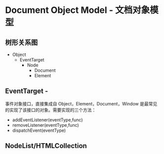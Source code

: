 # Document Object Model - 文档对象模型

## 树形关系图

* Object
  * EventTarget
    * Node
      * Document
      * Element

## EventTarget -

事件对象接口，直接集成自 Object，Element，Document，Window 是最常见的实现了该接口的对象。需要实现的三个方法：

* addEventListener(eventType,func)
* removeListener(eventType,func)
* dispatchEvent(eventType)

## NodeList/HTMLCollection
